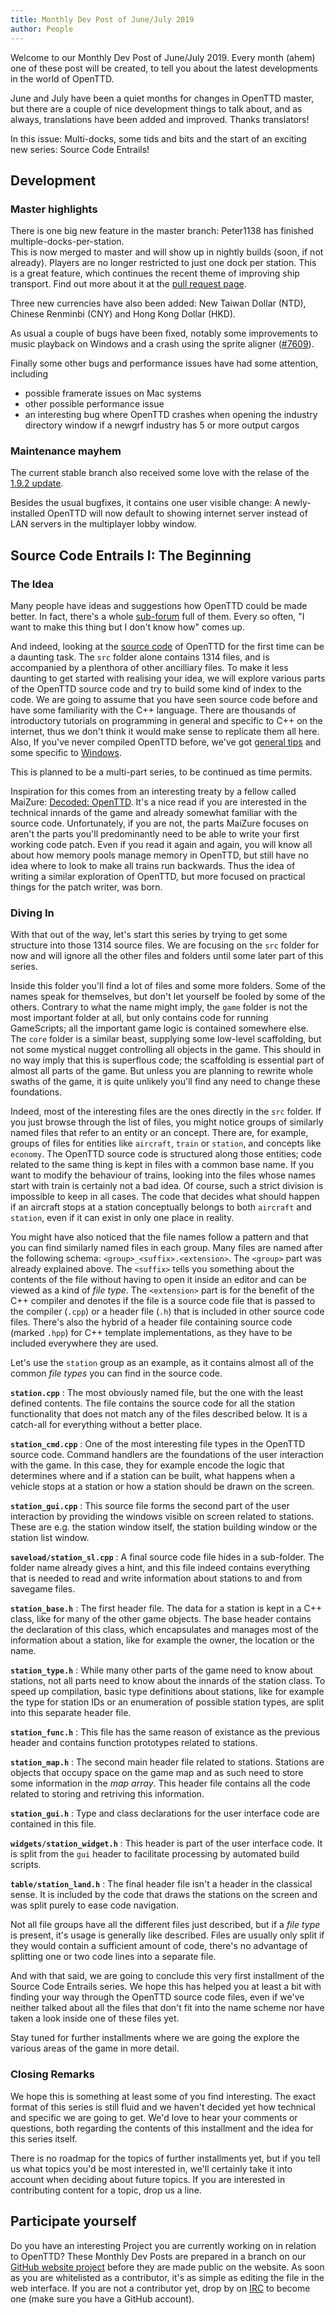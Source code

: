 ```yaml
---
title: Monthly Dev Post of June/July 2019
author: People
---
```


Welcome to our Monthly Dev Post of June/July 2019.
Every month (ahem) one of these post will be created, to tell you about the latest developments in the world of OpenTTD.

June and July have been a quiet months for changes in OpenTTD master, but there are a couple of nice development things to talk about, and as always, translations have been added and improved.  Thanks translators!

In this issue: Multi-docks, some tids and bits and the start of an exciting new series: Source Code Entrails!

<!-- more -->

## Development

### Master highlights
There is one big new feature in the master branch: Peter1138 has finished multiple-docks-per-station.  
This is now merged to master and will show up in nightly builds (soon, if not already).
Players are no longer restricted to just one dock per station.
This is a great feature, which continues the recent theme of improving ship transport. Find out more about it at the [pull request page](https://github.com/OpenTTD/OpenTTD/pull/7380).

Three new currencies have also been added: New Taiwan Dollar (NTD), Chinese Renminbi (CNY) and Hong Kong Dollar (HKD).

As usual a couple of bugs have been fixed, notably some improvements to music playback on Windows and a crash using the sprite aligner ([#7609](https://github.com/OpenTTD/OpenTTD/issues/7609)).

Finally some other bugs and performance issues have had some attention, including
* possible framerate issues on Mac systems
* other possible performance issue
* an interesting bug where OpenTTD crashes when opening the industry directory window if a newgrf industry has 5 or more output cargos

### Maintenance mayhem

The current stable branch also received some love with the relase of the [1.9.2 update](https://www.openttd.org/news/2019/07/08/openttd-1-9-2.html).

Besides the usual bugfixes, it contains one user visible change: A newly-installed OpenTTD will now default to showing internet server instead of LAN servers in the multiplayer lobby window.

## Source Code Entrails I: The Beginning

### The Idea

Many people have ideas and suggestions how OpenTTD could be made better.
In fact, there's a whole [sub-forum](https://www.tt-forums.net/viewforum.php?f=32) full of them.
Every so often, "I want to make this thing but I don't know how" comes up.

And indeed, looking at the [source code](https://github.com/OpenTTD/OpenTTD.git) of OpenTTD for the first time can be a daunting task.
The `src` folder alone contains 1314 files, and is accompanied by a plenthora of other ancilliary files.
To make it less daunting to get started with realising your idea, we will explore various parts of the OpenTTD source code and try to build some kind of index to the code.
We are going to assume that you have seen source code before and have some familiarity with the C++ language.
There are thousands of introductory tutorials on programming in general and specific to C++ on the internet, thus we don't think it would make sense to replicate them all here.
Also, If you've never compiled OpenTTD before, we've got [general tips](https://github.com/OpenTTD/OpenTTD/blob/master/README.md#70-compiling) and some specific to [Windows](https://github.com/OpenTTD/OpenTTD/blob/master/docs/Readme_Windows_MSVC.md).

This is planned to be a multi-part series, to be continued as time permits.

Inspiration for this comes from an interesting treaty by a fellow called MaiZure: [Decoded: OpenTTD](http://www.maizure.org/projects/decoded-openttd/index.html).
It's a nice read if you are interested in the technical innards of the game and already somewhat familiar with the source code.
Unfortunately, if you are not, the parts MaiZure focuses on aren't the parts you'll predominantly need to be able to write your first working code patch.
Even if you read it again and again, you will know all about how memory pools manage memory in OpenTTD, but still have no idea where to look to make all trains run backwards.
Thus the idea of writing a similar exploration of OpenTTD, but more focused on practical things for the patch writer, was born.

### Diving In

With that out of the way, let's start this series by trying to get some structure into those 1314 source files.
We are focusing on the `src` folder for now and will ignore all the other files and folders until some later part of this series.

Inside this folder you'll find a lot of files and some more folders.
Some of the names speak for themselves, but don't let yourself be fooled by some of the others.
Contrary to what the name might imply, the `game` folder is not the most important folder at all, but only contains code for running GameScripts; all the important game logic is contained somewhere else.
The `core` folder is a similar beast, supplying some low-level scaffolding, but not some mystical nugget controlling all objects in the game.
This should in no way imply that this is superflous code; the scaffolding is essential part of almost all parts of the game.
But unless you are planning to rewrite whole swaths of the game, it is quite unlikely you'll find any need to change these foundations.

Indeed, most of the interesting files are the ones directly in the `src` folder.
If you just browse through the list of files, you might notice groups of similarly named files that refer to an entity or an concept.
There are, for example, groups of files for entities like `aircraft`, `train` or `station`, and concepts like `economy`.
The OpenTTD source code is structured along those entities; code related to the same thing is kept in files with a common base name.
If you want to modify the behaviour of trains, looking into the files whose names start with train is certainly not a bad idea.
Of course, such a strict division is impossible to keep in all cases.
The code that decides what should happen if an aircraft stops at a station conceptually belongs to both `aircraft` and `station`, even if it can exist in only one place in reality.

You might have also noticed that the file names follow a pattern and that you can find similarly named files in each group.
Many files are named after the following schema: `<group>_<suffix>.<extension>`.
The `<group>` part was already explained above.
The `<suffix>` tells you something about the contents of the file without having to open it inside an editor and can be viewed as a kind of *file type*.
The `<extension>` part is for the benefit of the C++ compiler and denotes if the file is a source code file that is passed to the compiler (`.cpp`) or a header file (`.h`) that is included in other source code files.
There's also the hybrid of a header file containing source code (marked `.hpp`) for C++ template implementations, as they have to be included everywhere they are used.

Let's use the `station` group as an example, as it contains almost all of the common *file types* you can find in the source code.

__`station.cpp`__
: The most obviously named file, but the one with the least defined contents.
The file contains the source code for all the station functionality that does not match any of the files described below.
It is a catch-all for everything without a better place.

__`station_cmd.cpp`__
: One of the most interesting file types in the OpenTTD source code.
Command handlers are the foundations of the user interaction with the game.
In this case, they for example encode the logic that determines where and if a station can be built, what happens when a vehicle stops at a station or how a station should be drawn on the screen.

__`station_gui.cpp`__
: This source file forms the second part of the user interaction by providing the windows visible on screen related to stations.
These are e.g. the station window itself, the station building window or the station list window.

__`saveload/station_sl.cpp`__
: A final source code file hides in a sub-folder.
The folder name already gives a hint, and this file indeed contains everything that is needed to read and write information about stations to and from savegame files.

__`station_base.h`__
: The first header file.
The data for a station is kept in a C++ class, like for many of the other game objects.
The base header contains the declaration of this class, which encapsulates and manages most of the information about a station, like for example the owner, the location or the name.

__`station_type.h`__
: While many other parts of the game need to know about stations, not all parts need to know about the innards of the station class.
To speed up compilation, basic type definitions about stations, like for example the type for station IDs or an enumeration of possible station types, are split into this separate header file.

__`station_func.h`__
: This file has the same reason of existance as the previous header and contains function prototypes related to stations.

__`station_map.h`__
: The second main header file related to stations.
Stations are objects that occupy space on the game map and as such need to store some information in the *map array*.
This header file contains all the code related to storing and retriving this information.

__`station_gui.h`__
: Type and class declarations for the user interface code are contained in this file.

__`widgets/station_widget.h`__
: This header is part of the user interface code.
It is split from the `gui` header to facilitate processing by automated build scripts.

__`table/station_land.h`__
: The final header file isn't a header in the classical sense.
It is included by the code that draws the stations on the screen and was split purely to ease code navigation.


Not all file groups have all the different files just described, but if a *file type* is present, it's usage is generally like described.
Files are usually only split if they would contain a sufficient amount of code, there's no advantage of splitting one or two code lines into a separate file.

And with that said, we are going to conclude this very first installment of the Source Code Entrails series.
We hope this has helped you at least a bit with finding your way through the OpenTTD source code files, even if we've neither talked about all the files that don't fit into the name scheme nor have taken a look inside one of these files yet.

Stay tuned for further installments where we are going the explore the various areas of the game in more detail.

### Closing Remarks

We hope this is something at least some of you find interesting.
The exact format of this series is still fluid and we haven't decided yet how technical and specific we are going to get.
We'd love to hear your comments or questions, both regarding the contents of this installment and the idea for this series itself.

There is no roadmap for the topics of further installments yet, but if you tell us what topics you'd be most interested in, we'll certainly take it into account when deciding about future topics.
If you are interested in contributing content for a topic, drop us a line.

## Participate yourself

Do you have an interesting Project you are currently working on in relation to OpenTTD?
These Monthly Dev Posts are prepared in a branch on our [GitHub website project](https://github.com/OpenTTD/website/tree/monthly-dev-post/_posts/2019-08-01-monthly-dev-post.md) before they are made public on the website.
As soon as you are whitelisted as a contributor, it's as simple as editing the file in the web interface.
If you are not a contributor yet, drop by on [IRC](https://www.openttd.org/contact.html) to become one (make sure you have a GitHub account).
